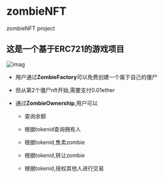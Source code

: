 # zombieNFT
zombieNFT project

## 这是一个基于ERC721的游戏项目

![imag](https://github.com/superbayes/zombieNFT/blob/main/contractsV1/project_uml2.jpg)

* 用户通过**ZombieFactory**可以免费创建一个属于自己的僵尸

* 但从第2个僵尸nft开始,需要支付0.01ether

* 通过**ZombieOwnership**,用户可以

  * 查询余额

  * 根据tokenid查询拥有人

  * 根据tokenid,售卖zombie

  * 根据tokenid,转让zombie

  * 根据tokenid,授权其他人进行交易

    

